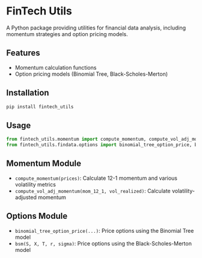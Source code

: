 # FinTech Utils

A Python package providing utilities for financial data analysis, including momentum strategies and option pricing models.

## Features
- Momentum calculation functions
- Option pricing models (Binomial Tree, Black-Scholes-Merton)

## Installation
```bash
pip install fintech_utils
```

## Usage
```python
from fintech_utils.momentum import compute_momentum, compute_vol_adj_momentum
from fintech_utils.findata.options import binomial_tree_option_price, bsm
```

## Momentum Module
- `compute_momentum(prices)`: Calculate 12-1 momentum and various volatility metrics
- `compute_vol_adj_momentum(mom_12_1, vol_realized)`: Calculate volatility-adjusted momentum


## Options Module
- `binomial_tree_option_price(...)`: Price options using the Binomial Tree model
- `bsm(S, X, T, r, sigma)`: Price options using the Black-Scholes-Merton model